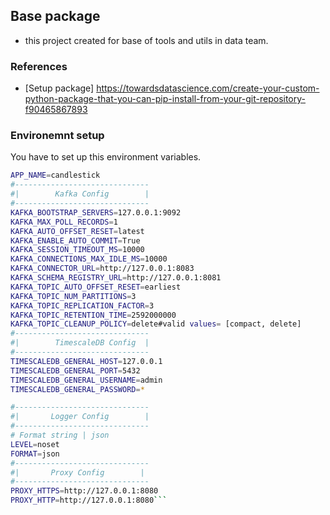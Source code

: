 
## Base package

- this project created for base of tools and utils in data team.


### References

- [Setup package] https://towardsdatascience.com/create-your-custom-python-package-that-you-can-pip-install-from-your-git-repository-f90465867893

### Environemnt setup 
You have to set up this environment variables.
```bash
APP_NAME=candlestick
#------------------------------
#|        Kafka Config        |
#------------------------------
KAFKA_BOOTSTRAP_SERVERS=127.0.0.1:9092
KAFKA_MAX_POLL_RECORDS=1
KAFKA_AUTO_OFFSET_RESET=latest
KAFKA_ENABLE_AUTO_COMMIT=True
KAFKA_SESSION_TIMEOUT_MS=10000
KAFKA_CONNECTIONS_MAX_IDLE_MS=10000
KAFKA_CONNECTOR_URL=http://127.0.0.1:8083
KAFKA_SCHEMA_REGISTRY_URL=http://127.0.0.1:8081
KAFKA_TOPIC_AUTO_OFFSET_RESET=earliest
KAFKA_TOPIC_NUM_PARTITIONS=3
KAFKA_TOPIC_REPLICATION_FACTOR=3
KAFKA_TOPIC_RETENTION_TIME=2592000000
KAFKA_TOPIC_CLEANUP_POLICY=delete#valid values= [compact, delete]
#------------------------------
#|        TimescaleDB Config  |
#------------------------------
TIMESCALEDB_GENERAL_HOST=127.0.0.1
TIMESCALEDB_GENERAL_PORT=5432
TIMESCALEDB_GENERAL_USERNAME=admin
TIMESCALEDB_GENERAL_PASSWORD=*

#------------------------------
#|       Logger Config        |
#------------------------------
# Format string | json
LEVEL=noset
FORMAT=json
#------------------------------
#|       Proxy Config        |
#------------------------------
PROXY_HTTPS=http://127.0.0.1:8080
PROXY_HTTP=http://127.0.0.1:8080```
